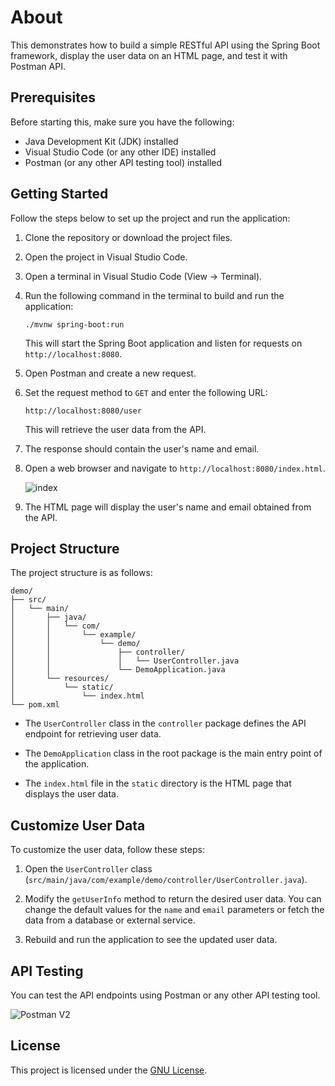 # About

This demonstrates how to build a simple RESTful API using the Spring Boot framework, display the user data on an HTML page, and test it
with Postman API.

## Prerequisites

Before starting this, make sure you have the following:

- Java Development Kit (JDK) installed
- Visual Studio Code (or any other IDE) installed
- Postman (or any other API testing tool) installed

## Getting Started

Follow the steps below to set up the project and run the application:

1. Clone the repository or download the project files.

2. Open the project in Visual Studio Code.

3. Open a terminal in Visual Studio Code (View -> Terminal).

4. Run the following command in the terminal to build and run the application:

   ```
   ./mvnw spring-boot:run
   ```

   This will start the Spring Boot application and listen for requests on `http://localhost:8080`.

5. Open Postman and create a new request.

6. Set the request method to `GET` and enter the following URL:

   ```
   http://localhost:8080/user
   ```

   This will retrieve the user data from the API.

7. The response should contain the user's name and email.

8. Open a web browser and navigate to `http://localhost:8080/index.html`.

   ![index](https://github.com/HR-Fahim/Spring-Boot-RESTful-API-Testing-With-Postman-API/assets/66734379/1b6f6d1f-16e9-4bae-92f0-04407269219b)

10. The HTML page will display the user's name and email obtained from the API.

## Project Structure

The project structure is as follows:

```
demo/
├── src/
│   └── main/
│       ├── java/
│       │   └── com/
│       │       └── example/
│       │           └── demo/
│       │               ├── controller/
│       │               │   └── UserController.java
│       │               └── DemoApplication.java
│       └── resources/
│           └── static/
│               └── index.html
└── pom.xml
```

- The `UserController` class in the `controller` package defines the API endpoint for retrieving user data.

- The `DemoApplication` class in the root package is the main entry point of the application.

- The `index.html` file in the `static` directory is the HTML page that displays the user data.

## Customize User Data

To customize the user data, follow these steps:

1. Open the `UserController` class (`src/main/java/com/example/demo/controller/UserController.java`).

2. Modify the `getUserInfo` method to return the desired user data. You can change the default values for the `name` and `email` parameters or fetch the data from a database or external service.

3. Rebuild and run the application to see the updated user data.

## API Testing

You can test the API endpoints using Postman or any other API testing tool.

![Postman V2](https://github.com/HR-Fahim/Spring-Boot-RESTful-API-Testing-With-Postman-API/assets/66734379/d2ea0b92-75e5-43b8-8daf-c31104442781)

## License

This project is licensed under the [GNU License](LICENSE).
